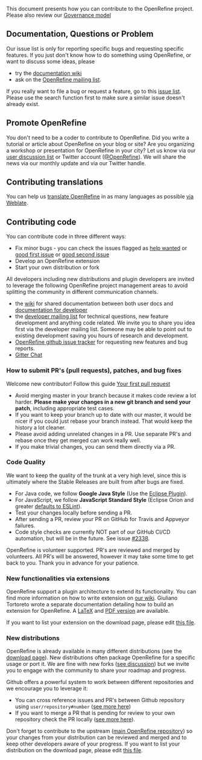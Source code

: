 This document presents how you can contribute to the OpenRefine project. Please also review our [Governance model](https://github.com/OpenRefine/OpenRefine/blob/master/GOVERNANCE.md)

## Documentation, Questions or Problem

Our issue list is only for reporting specific bugs and requesting specific features. If you just don't know how to do something using OpenRefine, or want to discuss some ideas, please
- try the [documentation wiki](https://github.com/OpenRefine/OpenRefine/wiki/Documentation-For-Users)
- ask on the [OpenRefine mailing list](https://groups.google.com/d/forum/openrefine).

If you really want to file a bug or request a feature, go to this [issue list](https://github.com/OpenRefine/OpenRefine/issues). Please use the search function first to make sure a similar issue doesn't already exist. 

## Promote OpenRefine

You don't need to be a coder to contribute to OpenRefine. Did you write a tutorial or article about OpenRefine on your blog or site? Are you organizing a workshop or presentation for OpenRefine in your city? Let us know via our [user discussion list](https://groups.google.com/d/forum/openrefine) or Twitter account ([@OpenRefine](http://twitter.com/OpenRefine)). We will share the news via our monthly update and via our Twitter handle. 

## Contributing translations

You can help us [translate OpenRefine](https://github.com/OpenRefine/OpenRefine/wiki/Translate-OpenRefine) in as many languages as possible [via Weblate](https://hosted.weblate.org/engage/openrefine/?utm_source=widget).

##  Contributing code 

You can contribute code in three different ways:
- Fix minor bugs - you can check the issues flagged as [help wanted](https://github.com/OpenRefine/OpenRefine/labels/help%20wanted) or [good first issue](https://github.com/OpenRefine/OpenRefine/labels/good%20first%20issue) or [good second issue](https://github.com/OpenRefine/OpenRefine/labels/good%20second%20issue)
- Develop an OpenRefine extension 
- Start your own distribution or fork

All developers including new distributions and plugin developers are invited to leverage the following OpenRefine project management areas to avoid splitting the community in different communication channels.
- the [wiki](https://github.com/OpenRefine/OpenRefine/wiki) for shared documentation between both user docs and [documentation for developer](https://github.com/OpenRefine/OpenRefine/wiki/Documentation-For-Developers)
- the [developer mailing list](https://groups.google.com/forum/?fromgroups#!forum/openrefine-dev) for technical questions, new feature development and anything code related. We invite you to share you idea first via the developer mailing list. Someone may be able to point out to existing development saving you hours of research and development. 
- [OpenRefine github issue tracker](https://github.com/OpenRefine/OpenRefine/issues) for requesting new features and bug reports.
- [Gitter Chat](https://gitter.im/OpenRefine/OpenRefine)

### How to submit PR's (pull requests), patches, and bug fixes

Welcome new contributor!
Follow this guide [Your first pull request](https://gitter.im/OpenRefine/OpenRefine)

- Avoid merging master in your branch because it makes code review a lot harder. **Please make your changes in a new git branch and send your patch**, including appropriate test cases.
- If you want to keep your branch up to date with our master, it would be nicer if you could just rebase your branch instead. That would keep the history a lot cleaner.
- Please avoid adding unrelated changes in a PR. Use separate PR's and rebase once they get merged can work really well.
- If you make trivial changes, you can send them directly via a PR.

### Code Quality ###
We want to keep the quality of the trunk at a very high level, since this is ultimately where the Stable Releases are built from after bugs are fixed.
- For Java code, we follow **Google Java Style** (Use the [Eclipse Plugin](https://github.com/google/google-java-format#eclipse)).
- For JavaScript, we follow **JavaScript Standard Style** (Eclipse Orion and greater [defaults to ESLint](https://eslint.org/docs/3.0.0/user-guide/integrations)).
- Test your changes locally before sending a PR.
- After sending a PR, review your PR on GitHub for Travis and Appveyor failures.
- Code style checks are currently NOT part of our GitHub CI/CD automation, but will be in the future. See issue [#2338](https://github.com/OpenRefine/OpenRefine/issues/2338).

OpenRefine is volunteer supported. PR's are reviewed and merged by volunteers. All PR's will be answered, however it may take some time to get back to you. Thank you in advance for your patience.

### New functionalities via extensions

OpenRefine support a plugin architecture to extend its functionality. You can find more information on how to write extension on [our wiki](https://github.com/OpenRefine/OpenRefine/wiki/Write-An-Extension). Giuliano Tortoreto wrote a separate documentation detailing how to build an extension for OpenRefine. A [LaTeX](https://github.com/OpenRefine/OpenRefineExtensionDoc) and [PDF version](https://github.com/OpenRefine/OpenRefineExtensionDoc/blob/master/main.pdf) are available.

If you want to list your extension on the download page, please edit [this file](https://github.com/OpenRefine/openrefine.github.com/blob/master/download.md).

### New distributions

OpenRefine is already available in many different distributions (see the [download page](http://openrefine.org/download.html)). New distributions often package OpenRefine for a specific usage or port it. We are fine with new forks ([see discussion](https://groups.google.com/forum/#!msg/openrefine/pasNnMDJ3p8/LrZz_GiFCwAJ)) but we invite you to engage with the community to share your roadmap and progress.

Github offers a powerful system to work between different repositories and we encourage you to leverage it:
- You can cross reference issues and PR's between Github repository using `user/repository#number` ([see more here](https://github.com/blog/967-github-secrets#cross-repository-issue-references))
- If you want to merge a PR that is pending for review to your own repository check the PR locally ([see more here](https://help.github.com/articles/checking-out-pull-requests-locally/)).

Don't forget to contribute to the upstream ([main OpenRefine repository](https://github.com/openrefine/openrefine.git)) so your changes from your distribution can be reviewed and merged and to keep other developers aware of your progress. If you want to list your distribution on the download page, please edit [this file](https://github.com/OpenRefine/openrefine.github.com/blob/master/download.md).
